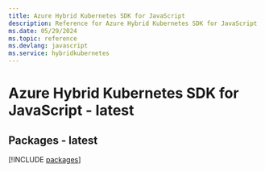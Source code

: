```yaml
---
title: Azure Hybrid Kubernetes SDK for JavaScript
description: Reference for Azure Hybrid Kubernetes SDK for JavaScript
ms.date: 05/29/2024
ms.topic: reference
ms.devlang: javascript
ms.service: hybridkubernetes
---
```

# Azure Hybrid Kubernetes SDK for JavaScript - latest
## Packages - latest
[!INCLUDE [packages](hybrid-kubernetes-index.md)]
